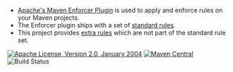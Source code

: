 * [Apache's Maven Enforcer Plugin](http://maven.apache.org/plugins/maven-enforcer-plugin/) is used to apply and enforce rules on your Maven projects.
* The Enforcer plugin ships with a set of [standard rules](http://maven.apache.org/enforcer/enforcer-rules/index.html).
* This project provides [extra rules](http://www.mojohaus.org/extra-enforcer-rules/index.html) which are not part of the standard rule set.

[![Apache License, Version 2.0, January 2004](https://img.shields.io/github/license/mojohaus/extra-enforcer-rules.svg?label=License)](http://www.apache.org/licenses/)
[![Maven Central](https://img.shields.io/maven-central/v/org.codehaus.mojo/extra-enforcer-rules.svg?label=Maven%20Central)](http://search.maven.org/#search%7Cga%7C1%7Cg%3A%22org.codehaus.mojo%22%20a%3A%22extra-enforcer-rules%22)
![Build Status](https://github.com/mojohaus/extra-enforcer-rules/actions/workflows/maven.yml/badge.svg)